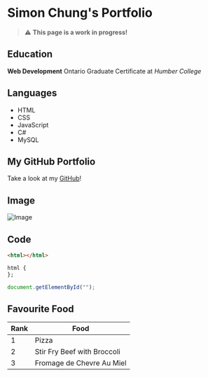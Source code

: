 # Simon Chung's Portfolio

> ⚠️ **This page is a work in progress!**

## Education

**Web Development** Ontario Graduate Certificate at *Humber College*

## Languages

- HTML
- CSS
- JavaScript
- C#
- MySQL

## My GitHub Portfolio

Take a look at my [GitHub](https://github.com/SimonChung2)!

## Image

![Image](http://az837918.vo.msecnd.net/publishedimages/articles/1733/en-CA/images/1/free-download-this-stunning-alberta-scene-for-your-device-background-image-L-6.jpg)

## Code

```HTML
<html></html>
```

```CSS
html {
};
```

```JavaScript
document.getElementById("");
```

## Favourite Food

Rank | Food
--- | ---
1 | Pizza
2 | Stir Fry Beef with Broccoli
3 | Fromage de Chevre Au Miel









<!--
**SimonChung2/SimonChung2** is a ✨ _special_ ✨ repository because its `README.md` (this file) appears on your GitHub profile.

Here are some ideas to get you started:

- 🔭 I’m currently working on ...
- 🌱 I’m currently learning ...
- 👯 I’m looking to collaborate on ...
- 🤔 I’m looking for help with ...
- 💬 Ask me about ...
- 📫 How to reach me: ...
- 😄 Pronouns: ...
- ⚡ Fun fact: ...
-->


